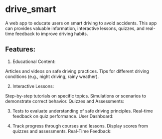 # drive_smart
A web app to educate users on smart driving to avoid accidents. This app can provides valuable information, interactive lessons, quizzes, and real-time feedback to improve driving habits.


## Features:
1. Educational Content:

Articles and videos on safe driving practices.
Tips for different driving conditions (e.g., night driving, rainy weather).

2. Interactive Lessons:

Step-by-step tutorials on specific topics.
Simulations or scenarios to demonstrate correct behavior.
Quizzes and Assessments:

3. Tests to evaluate understanding of safe driving principles.
Real-time feedback on quiz performance.
User Dashboard:

4. Track progress through courses and lessons.
Display scores from quizzes and assessments.
Real-Time Feedback:

